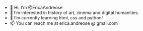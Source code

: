 - 👋 Hi, I’m @EricaAndreose 
- 👀 I’m interested in history of art, cinema and digital humanities.
- 🌱 I’m currently learning html, css and python!
- 📫 You can reach me at erica.andreose @ gmail.com

<!---
EricaAndreose/EricaAndreose is a ✨ special ✨ repository because its `README.md` (this file) appears on your GitHub profile.
You can click the Preview link to take a look at your changes.
--->


